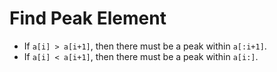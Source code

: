 # Find Peak Element

* If `a[i] > a[i+1]`, then there must be a peak within `a[:i+1]`.
* If `a[i] < a[i+1]`, then there must be a peak within `a[i:]`.
